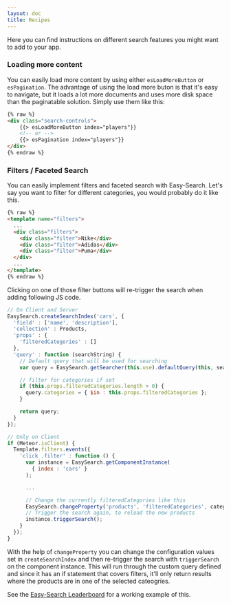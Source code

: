 ```yaml
---
layout: doc
title: Recipes
---
```


Here you can find instructions on different search features you might want to add to your app.

### Loading more content

You can easily load more content by using either ```esLoadMoreButton``` or ```esPagination```. The advantage of using the load more buton is that
it's easy to navigate, but it loads a lot more documents and uses more disk space than the paginatable solution. Simply use them like this:


```html
{% raw %}
<div class="search-controls">
    {{> esLoadMoreButton index="players"}}
    <!-- or -->
    {{> esPagination index="players"}}
</div>
{% endraw %}
```

### Filters / Faceted Search

You can easily implement filters and faceted search with Easy-Search. Let's say you want to filter for different categories, you would probably do it like this.

```html
{% raw %}
<template name="filters">
  ...
  <div class="filters">
    <div class="filter">Nike</div>
    <div class="filter">Adidas</div>
    <div class="filter">Puma</div>
  </div>
  ...
</template>
{% endraw %}
```

Clicking on one of those filter buttons will re-trigger the search when adding following JS code.

```javascript
// On Client and Server
EasySearch.createSearchIndex('cars', {
  'field' : ['name', 'description'],
  'collection' : Products,
  'props' : {
    'filteredCategories' : []
  },
  'query' : function (searchString) {
    // Default query that will be used for searching
    var query = EasySearch.getSearcher(this.use).defaultQuery(this, searchString);

    // filter for categories if set
    if (this.props.filteredCategories.length > 0) {
      query.categories = { $in : this.props.filteredCategories };
    }

    return query;
  }
});

// Only on Client
if (Meteor.isClient) {
  Template.filters.events({
    'click .filter' : function () {
      var instance = EasySearch.getComponentInstance(
        { index : 'cars' }
      );

      ...

      // Change the currently filteredCategories like this
      EasySearch.changeProperty('products', 'filteredCategories', categories);
      // Trigger the search again, to reload the new products
      instance.triggerSearch();
    }
  });
}
```

With the help of ```changeProperty``` you can change the configuration values set in ```createSearchIndex``` and then re-trigger the search with ```triggerSearch``` on the component instance. 
This will run through the custom query defined and since it has an if statement that covers filters, it'll only return results where the products are in one of the selected cateogries.

See the [Easy-Search Leaderboard](https://github.com/matteodem/easy-search-leaderboard) for a working example of this.

